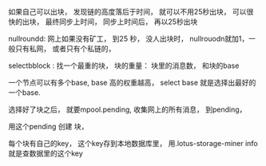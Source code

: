  


如果自己可以出块， 发现链的高度落后于时间， 就可以不用25秒出块， 可以很快的出块， 最终同步上时间， 同步上时间后， 再以25秒出块


  nullroundd:  网上如果没有矿工， 到25 秒， 没人出块时， nullrouodn就加1，一般只有私网， 或者只有个私链的， 

  selectbblock :  找一个最重的块， 块的重量： 块里的消息数， 和块的base


一个节点可以有多个base, base 高的权重越高，  select base 就是选择出最好的一个base.  


选择好了块之后， 就要mpool.pending, 收集网上的所有消息， 到pending， 


用这个pending 创建 块， 


每个块有自己的key， 这个key存到本地数据库里， 用.lotus-storage-miner info 就是查数据里的这个key



